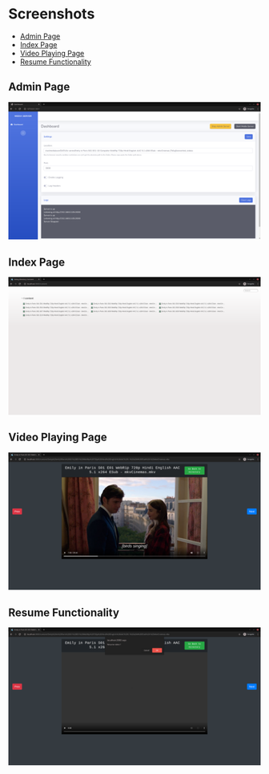 # Screenshots
- [Admin Page](#admin-page)
- [Index Page](#index-page)
- [Video Playing Page](#video-playing-page)
- [Resume Functionality](#resume-functionality)

## Admin Page

![](images/media-server-admin-page.png)

## Index Page

![](images/media-server-index-page.png)

## Video Playing Page

![](images/media-server-video-playing.png)

## Resume Functionality

![](images/media-server-video-playing-resume.png)

